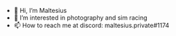 - 👋 Hi, I’m Maltesius
- 👀 I’m interested in photography and sim racing
- 📫 How to reach me at discord: maltesius.private#1174
